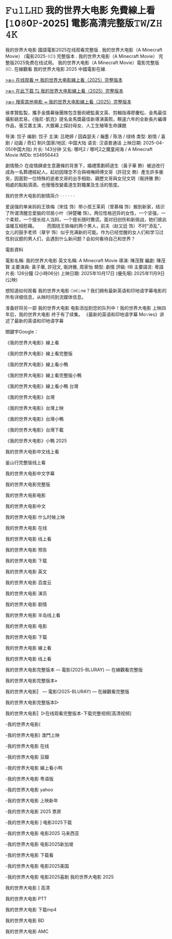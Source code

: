 # 𝙵𝚞𝚕𝙻𝙷𝙳 我的世界大电影 免費線上看[𝟷0𝟾0𝙿-2025] 電影高清完整版𝚃𝚆/Z𝙷 𝟺𝙺

我的世界大电影 國語電影2025在线观看完整版 . 我的世界大电影（A Minecraft Movie） (電影2025-𝙷𝙳) 完整版本 . 我的世界大电影（A Minecraft Movie） 完整版2025免费在线试用。 我的世界大电影（A Minecraft Movie）電影完整版 𝙷𝙳. 在線觀看 我的世界大电影 2025 中國電影在線.

[>⧆⟢ 在线观看 ➺ 我的世界大电影線上看（2025）完整版本](https://sixonemovies.com/zh/movie/950387/我的世界大电影?git)

[>⧆⟢ 在此下载 ⇆ 我的世界大电影線上看（2025）完整版本](https://sixonemovies.com/zh/movie/950387/我的世界大电影?git)

[>⧆⟢ 搜索其他电影 ⇴ 我的世界大电影線上看（2025）完整版本](https://sixonemovies.com/zh/movie/950387/我的世界大电影?git)

侯孝賢監製，攜手金獎幕後團隊包含藝術總監黃文英、剪輯指導廖慶松、金馬最佳攝影姚宏易，《強尼･凱克》提名金馬獎最佳新導演黃熙，睽違六年的全新長片編導作品，張艾嘉主演，大銀幕上探討母女、人工生殖等生命課題

导演: 饺子 编剧: 饺子 主演: 吕艳婷 / 囧森瑟夫 / 瀚墨 / 陈浩 / 绿绮 类型: 剧情 / 喜剧 / 动画 / 奇幻 制片国家/地区: 中国大陆 语言: 汉语普通话 上映日期: 2025-04-05(中国大陆) 片长: 143分钟 又名: 哪吒2 / 哪吒2之魔童闹海 / A Minecraft Movie IMDb: tt34956443

劇情簡介 在疫情肆虐生意蕭條的背景下，婚禮策劃師道生（黃子華 飾）被迫改行成為一名葬禮經紀人。起初因理念不合與喃嘸師傅文哥（許冠文 飾）產生許多衝突，因面對一位特殊的逝者文哥的出手相助、親歷文哥與女兒文玥（衞詩雅 飾）相處的點點滴滴，也慢慢改變着道生對職業及生活的態度。

我的世界大电影的剧情简介 · · · · · ·

爱逞强的单亲妈妈王铁梅（宋佳 饰）带小孩王茉莉（曾慕梅 饰）搬到新家，结识了所谓清醒恋爱脑的邻居小叶（钟楚曦 饰）。两位性格迥异的女性，一个坚强，一个柔软，一个擅长给人当妈，一个擅长随时撒谎。面对旧创伤和新挑战，她们彼此温暖互相慰藉。 　　而围绕王铁梅的两个男人，前夫（赵又廷 饰）不时“添乱”，女儿的鼓手老师（章宇 饰）似乎充满新的可能。作为已经觉醒的女人们和学习过性别议题的男人们，会遇到什么新问题？会如何看待自己和世界？

電影資料

電影名稱: 我的世界大电影 英文名稱: A Minecraft Movie 導演: 陳茂賢 編劇: 陳茂賢 主要演員: 黃子華, 許冠文, 衞詩雅, 周家怡 類型: 劇情 評級: IIB 主要語言: 粵語 片長: 126分鐘 (2小時06分) 上映日期: 2025年10月17日 (優先場) 2025年11月9日 (公映)

想知道如何观看 我的世界大电影 𝙾nl𝚒ne？我们拥有最新英语和印地语字幕电影的所有详细信息，从映时间到流媒体信息。

准备好将另一部 我的世界大电影 电影添加到您的队列中！我的世界大电影 上映四年后，我的世界大电影 终于有了续集。 《最新的英语和印地语字幕 Mo𝚟ies》讲述了最新的英语和印地语字幕

關鍵字Google：

《我的世界大电影》線上看

《我的世界大电影》線上看完整版

《我的世界大电影》線上看小鴨

《我的世界大电影》線上看完整版小鴨

《我的世界大电影》線上看小鴨 台灣

《我的世界大电影》台灣

《我的世界大电影》台灣上映

《我的世界大电影》台灣小鴨

《我的世界大电影》台灣下載

《我的世界大电影》小鴨 2025

我的世界大电影中文线上看

釜山行完整版线上看

我的世界大电影中文字幕

我的世界大电影完整版

我的世界大电影电影

我的世界大电影中文

我的世界大电影 什么时候上映

我的世界大电影 在线

我的世界大电影 线上看

我的世界大电影 预告

我的世界大电影 下载

我的世界大电影 英文

我的世界大电影 百度云

我的世界大电影 演员

我的世界大电影 剧情

我的世界大电影 半岛线上看

我的世界大电影 电影

我的世界大电影 下载

我的世界大电影 線上看

我的世界大电影 线上看

我的世界大电影完整版本 — 電影(2025-BLURAY) — 在線觀看完整版

我的世界大电影完整版本»

我的世界大电影〛 — 電影(2025-BLURAY) — 在線觀看完整版

我的世界大电影完整版本▷

我的世界大电影〛▷在线观看完整版本-下载完整视频[高清视频]

-我的世界大电影(

-我的世界大电影) 澳門上映

-我的世界大电影 在线

-我的世界大电影 豆瓣

-我的世界大电影 線上看小鸭

-我的世界大电影 粤语版

-我的世界大电影 yahoo

-我的世界大电影 上映新年

-我的世界大电影 2025 票房

-我的世界大电影 ] 电影2025下载

-我的世界大电影 电影2025 马来西亚

-我的世界大电影 电影2025新加坡

-我的世界大电影 下载看

-我的世界大电影 电影2025美国

-我的世界大电影 电影2025喜剧 我的世界大电影 2025

我的世界大电影 ] 高清

我的世界大电影 PTT

我的世界大电影 下载mp4

我的世界大电影 BD

我的世界大电影 AMC
